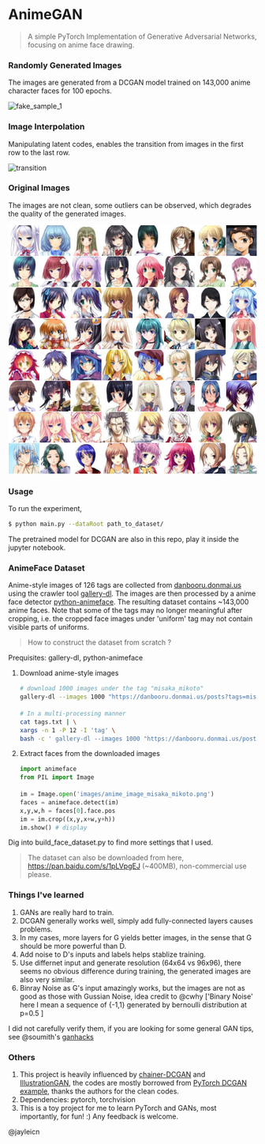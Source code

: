 # AnimeGAN

> A simple PyTorch Implementation of  Generative Adversarial Networks, focusing on anime face drawing.



### Randomly Generated Images

The images are generated from a DCGAN model trained on 143,000 anime character faces for 100 epochs.

![fake_sample_1](images/fake_sample.png)


### Image Interpolation

Manipulating latent codes, enables the transition from images in the first row to the last row.

![transition](images/fake_transition.png)



### Original Images

The images are not clean, some outliers can be observed, which degrades the quality of the generated images.

![real_sample](images/real_sample.png)



### Usage

To run the experiment, 

```bash
$ python main.py --dataRoot path_to_dataset/ 
```

The pretrained model for DCGAN are also in this repo, play it inside the jupyter notebook.



### AnimeFace Dataset

Anime-style images  of 126 tags are collected from [danbooru.donmai.us](http://danbooru.donmai.us/) using the crawler tool [gallery-dl](https://github.com/mikf/gallery-dl). The images are then processed by a anime face detector [python-animeface](https://github.com/nya3jp/python-animeface). The resulting dataset contains ~143,000 anime faces. Note that some of the tags may no longer meaningful after cropping, i.e. the cropped face images under 'uniform' tag may not contain visible parts of uniforms.

> How to construct the dataset from scratch ?

  Prequisites: gallery-dl, python-animeface

1. Download anime-style images 

   ```bash
   # download 1000 images under the tag "misaka_mikoto"
   gallery-dl --images 1000 "https://danbooru.donmai.us/posts?tags=misaka_mikoto"

   # In a multi-processing manner
   cat tags.txt | \
   xargs -n 1 -P 12 -I 'tag' \ 
   bash -c ' gallery-dl --images 1000 "https://danbooru.donmai.us/posts?tags=$tag" '
   ```

2. Extract faces from the downloaded images

   ```python
   import animeface
   from PIL import Image

   im = Image.open('images/anime_image_misaka_mikoto.png')
   faces = animeface.detect(im)
   x,y,w,h = faces[0].face.pos
   im = im.crop((x,y,x+w,y+h))
   im.show() # display
   ```


Dig into build_face_dataset.py to find more settings that I used.

> The dataset can also be downloaded from here, https://pan.baidu.com/s/1pLVpgEJ (~400MB), non-commercial use please.

### Things I've learned
1. GANs are really hard to train.
2. DCGAN generally works well, simply add fully-connected layers causes problems.
3. In my cases, more layers for G yields better images, in the sense that G should be more powerful than D.
4. Add noise to D's inputs and labels helps stablize training.
5. Use differnet input and generate resolution (64x64 vs 96x96), there seems no obvious difference during training, the generated images are also very similar.
6. Binray Noise as G's input amazingly works, but the images are not as good as those with Gussian Noise, idea credit to @cwhy ['Binary Noise' here I mean a sequence of {-1,1} generated by bernoulli distribution at p=0.5 ]

I did not carefully verify them, if you are looking for some general GAN tips, see @soumith's [ganhacks](https://github.com/soumith/ganhacks)

### Others

1. This project is heavily influenced by [chainer-DCGAN](https://github.com/mattya/chainer-DCGAN) and [IllustrationGAN](https://github.com/tdrussell/IllustrationGAN), the codes are mostly borrowed from [PyTorch DCGAN example](https://github.com/pytorch/examples/tree/master/dcgan), thanks the authors for the clean codes.
2. Dependencies: pytorch, torchvision
3. This is a toy project for me to learn PyTorch and GANs, most importantly, for fun! :) Any feedback is welcome.

@jayleicn
